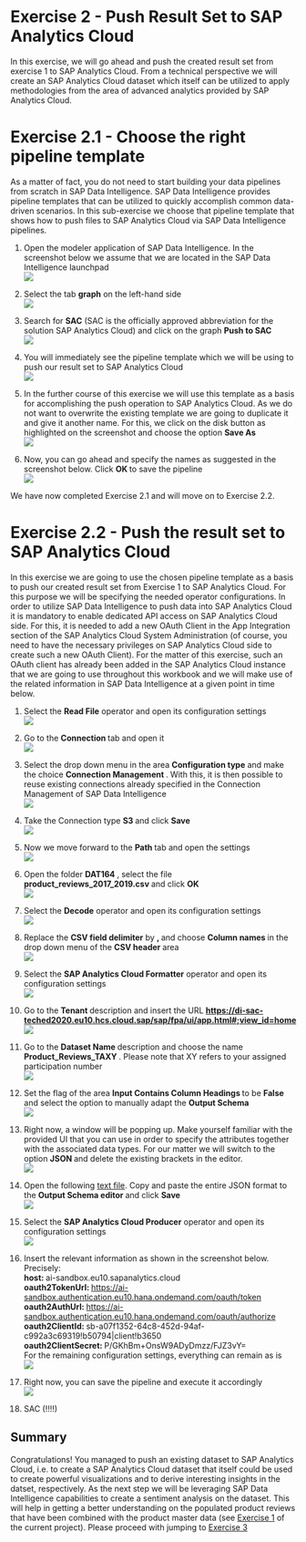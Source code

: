 # Exercise 2 - Push Result Set to SAP Analytics Cloud

In this exercise, we will go ahead and push the created result set from exercise 1 to SAP Analytics Cloud. From a technical perspective we will create an SAP Analytics Cloud dataset which itself can be utilized to apply methodologies from the area of advanced analytics provided by SAP Analytics Cloud.

# Exercise 2.1 - Choose the right pipeline template 

As a matter of fact, you do not need to start building your data pipelines from scratch in SAP Data Intelligence. SAP Data Intelligence provides pipeline templates that can be utilized to quickly accomplish common data-driven scenarios. In this sub-exercise we choose that pipeline template that shows how to push files to SAP Analytics Cloud via SAP Data Intelligence pipelines.

1. Open the modeler application of SAP Data Intelligence. In the screenshot below we assume that we are located in the SAP Data Intelligence launchpad
<br>![](./images/Ex2_0.png)

2. Select the tab <b>graph</b> on the left-hand side
<br>![](./images/Ex2_1.png)

3. Search for <b>SAC</b> (SAC is the officially approved abbreviation for the solution SAP Analytics Cloud) and click on the graph <b>Push to SAC</b>
<br>![](./images/Ex2_2.png)

4. You will immediately see the pipeline template which we will be using to push our result set to SAP Analytics Cloud
<br>![](./images/Ex2_3.png)

5. In the further course of this exercise we will use this template as a basis for accomplishing the push operation to SAP Analytics Cloud. As we do not want to overwrite the existing template we are going to duplicate it and give it another name. For this, we click on the disk button as highlighted on the screenshot and choose the option <b>Save As</b>
<br>![](./images/Ex2_3_1.png)

6. Now, you can go ahead and specify the names as suggested in the screenshot below. Click <b> OK </b> to save the pipeline
<br>![](./images/Ex2_3_2.png)


We have now completed Exercise 2.1 and will move on to Exercise 2.2.

# Exercise 2.2 - Push the result set to SAP Analytics Cloud

In this exercise we are going to use the chosen pipeline template as a basis to push our created result set from Exercise 1 to SAP Analytics Cloud. For this purpose we will be specifying the needed operator configurations.
In order to utilize SAP Data Intelligence to push data into SAP Analytics Cloud it is mandatory to enable dedicated API access on SAP Analytics Cloud side. For this, it is needed to add a new OAuth Client in the App Integration section of the SAP Analytics Cloud System Administration (of course, you need to have the necessary privileges on SAP Analytics Cloud side to create such a new OAuth Client). For the matter of this exercise, such an OAuth client has already been added in the SAP Analytics Cloud instance that we are going to use throughout this workbook and we will make use of the related information in SAP Data Intelligence at a given point in time below.

1. Select the <b>Read File</b> operator and open its configuration settings
<br>![](./images/Ex2_4.png)

2. Go to the <b> Connection </b> tab and open it
<br>![](./images/Ex2_5.png)

3. Select the drop down menu in the area <b>Configuration type</b> and make the choice <b> Connection Management </b>. With this, it is then possible to reuse existing connections already specified in the Connection Management of SAP Data Intelligence
<br>![](./images/Ex2_6.png)

4. Take the Connection type <b> S3 </b> and click <b> Save </b>
<br>![](./images/Ex2_7.png)

5. Now we move forward to the <b> Path </b> tab and open the settings
<br>![](./images/Ex2_8.png)

6. Open the folder <b> DAT164 </b>, select the file <b> product_reviews_2017_2019.csv </b> and click <b> OK </b> 
<br>![](./images/Ex2_9.png)

7. Select the <b>Decode</b> operator and open its configuration settings
<br>![](./images/Ex2_10.png)

8. Replace the <b>CSV field delimiter</b> by <b> , </b> and choose <b> Column names </b> in the drop down menu of the <b> CSV header </b> area
<br>![](./images/Ex2_11.png)

9. Select the <b>SAP Analytics Cloud Formatter</b> operator and open its configuration settings
<br>![](./images/Ex2_12.png)

10. Go to the <b> Tenant </b> description and insert the URL <b> https://di-sac-teched2020.eu10.hcs.cloud.sap/sap/fpa/ui/app.html#;view_id=home  </b>
<br>![](./images/Ex2_13.png)

11. Go to the <b> Dataset Name </b> description and choose the name <b> Product_Reviews_TAXY </b>. Please note that XY refers to your assigned participation number
<br>![](./images/Ex2_14.png)

12. Set the flag of the area <b> Input Contains Column Headings </b> to be <b> False </b> and select the option to manually adapt the <b> Output Schema </b>
<br>![](./images/Ex2_15.png)

13. Right now, a window will be popping up. Make yourself familiar with the provided UI that you can use in order to specify the attributes together with the associated data types. For our matter we will switch to the option <b> JSON </b> and delete the existing brackets in the editor. 
<br>![](./images/Ex2_16.png)
 
14. Open the following <a href="https://github.com/SAP-samples/teched2020-DAT164/blob/master/exercises/ex2/OutputSchema_Ex2.txt">text file</a>. Copy and paste the entire JSON format to the <b> Output Schema editor </b> and click <b> Save </b>
<br>![](./images/Ex2_17.png)

15. Select the <b>SAP Analytics Cloud Producer</b> operator and open its configuration settings
<br>![](./images/Ex2_18.png)

16. Insert the relevant information as shown in the screenshot below. Precisely:
<br> <b> host: </b> ai-sandbox.eu10.sapanalytics.cloud
<br> <b> oauth2TokenUrl: </b> https://ai-sandbox.authentication.eu10.hana.ondemand.com/oauth/token
<br> <b> oauth2AuthUrl: </b> https://ai-sandbox.authentication.eu10.hana.ondemand.com/oauth/authorize
<br> <b> oauth2ClientId: </b> sb-a07f1352-64c8-452d-94af-c992a3c69319!b50794|client!b3650
<br> <b> oauth2ClientSecret: </b> P/GKhBm+OnsW9ADyDmzz/FJZ3vY= 
<br> For the remaining configuration settings, everything can remain as is
<br>![](./images/Ex2_21.png)

17. Right now, you can save the pipeline and execute it accordingly
<br>![](./images/Ex2_22.png)

18. SAC (!!!!)


## Summary

Congratulations! You managed to push an existing dataset to SAP Analytics Cloud, i.e. to create a  SAP Analytics Cloud dataset that itself could be used to create powerful visualizations and to derive interesting insights in the datset, respectively.
As the next step we will be leveraging SAP Data Intelligence capabilities to create a sentiment analysis on the dataset. This will help in getting a better understanding on the populated product reviews that have been combined with the product master data (see [Exercise 1](../ex1/README.md) of the current project).
Please proceed with jumping to [Exercise 3](../ex3/README.md)

